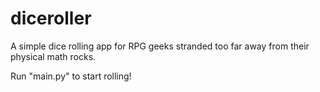 # diceroller
A simple dice rolling app for RPG geeks stranded too far away from their physical math rocks.

Run "main.py" to start rolling!
